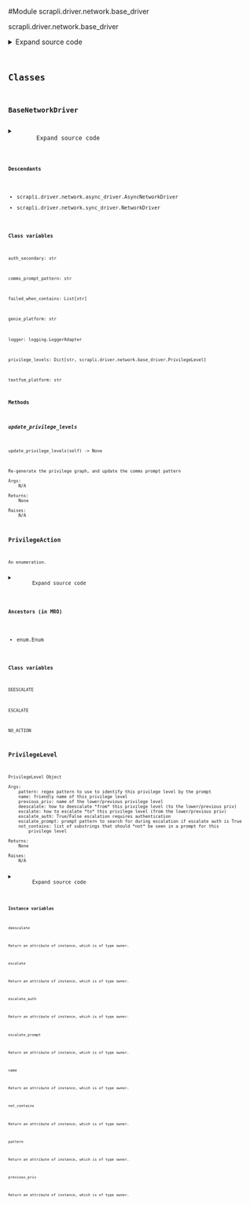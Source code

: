<link rel="preload stylesheet" as="style" href="https://cdnjs.cloudflare.com/ajax/libs/10up-sanitize.css/11.0.1/sanitize.min.css" integrity="sha256-PK9q560IAAa6WVRRh76LtCaI8pjTJ2z11v0miyNNjrs=" crossorigin>
<link rel="preload stylesheet" as="style" href="https://cdnjs.cloudflare.com/ajax/libs/10up-sanitize.css/11.0.1/typography.min.css" integrity="sha256-7l/o7C8jubJiy74VsKTidCy1yBkRtiUGbVkYBylBqUg=" crossorigin>
<link rel="stylesheet preload" as="style" href="https://cdnjs.cloudflare.com/ajax/libs/highlight.js/10.1.1/styles/github.min.css" crossorigin>
<script defer src="https://cdnjs.cloudflare.com/ajax/libs/highlight.js/10.1.1/highlight.min.js" integrity="sha256-Uv3H6lx7dJmRfRvH8TH6kJD1TSK1aFcwgx+mdg3epi8=" crossorigin></script>
<script>window.addEventListener('DOMContentLoaded', () => hljs.initHighlighting())</script>















#Module scrapli.driver.network.base_driver

scrapli.driver.network.base_driver

<details class="source">
    <summary>
        <span>Expand source code</span>
    </summary>
    <pre>
        <code class="python">
"""scrapli.driver.network.base_driver"""
import re
from collections import defaultdict
from datetime import datetime
from enum import Enum
from functools import lru_cache
from logging import LoggerAdapter
from typing import DefaultDict, Dict, List, Optional, Set, Tuple, Union

from scrapli.exceptions import ScrapliPrivilegeError, ScrapliTypeError
from scrapli.helper import user_warning
from scrapli.response import MultiResponse, Response


class PrivilegeLevel:
    __slots__ = (
        "pattern",
        "name",
        "previous_priv",
        "deescalate",
        "escalate",
        "escalate_auth",
        "escalate_prompt",
        "not_contains",
    )

    def __init__(
        self,
        pattern: str,
        name: str,
        previous_priv: str,
        deescalate: str,
        escalate: str,
        escalate_auth: bool,
        escalate_prompt: str,
        not_contains: Optional[List[str]] = None,
    ):
        """
        PrivilegeLevel Object

        Args:
            pattern: regex pattern to use to identify this privilege level by the prompt
            name: friendly name of this privilege level
            previous_priv: name of the lower/previous privilege level
            deescalate: how to deescalate *from* this privilege level (to the lower/previous priv)
            escalate: how to escalate *to* this privilege level (from the lower/previous priv)
            escalate_auth: True/False escalation requires authentication
            escalate_prompt: prompt pattern to search for during escalation if escalate auth is True
            not_contains: list of substrings that should *not* be seen in a prompt for this
                privilege level

        Returns:
            None

        Raises:
            N/A

        """
        self.pattern = pattern
        self.name = name
        self.previous_priv = previous_priv
        self.deescalate = deescalate
        self.escalate = escalate
        self.escalate_auth = escalate_auth
        self.escalate_prompt = escalate_prompt
        self.not_contains: List[str] = not_contains or []


DUMMY_PRIV_LEVEL = PrivilegeLevel("", "DUMMY", "", "", "", False, "")
PRIVS: Dict[str, PrivilegeLevel] = {}


class PrivilegeAction(Enum):
    NO_ACTION = "no action"
    ESCALATE = "escalate"
    DEESCALATE = "deescalate"


class BaseNetworkDriver:
    # BaseNetworkDriver Mixin vars for typing/linting purposes
    logger: LoggerAdapter
    auth_secondary: str
    failed_when_contains: List[str]
    textfsm_platform: str
    genie_platform: str
    privilege_levels: Dict[str, PrivilegeLevel]
    comms_prompt_pattern: str
    _current_priv_level = DUMMY_PRIV_LEVEL
    _priv_graph: DefaultDict[str, Set[str]]

    def _generate_comms_prompt_pattern(self) -> None:
        """
        Generate the `comms_prompt_pattern` from the currently assigned privilege levels

        Args:
            N/A

        Returns:
            None

        Raises:
            N/A

        """
        self.logger.debug("generating combined network comms prompt pattern")
        self.comms_prompt_pattern = r"|".join(
            rf"({priv_level_data.pattern})" for priv_level_data in self.privilege_levels.values()
        )

    @lru_cache()
    def _determine_current_priv(self, current_prompt: str) -> List[str]:
        """
        Determine current privilege level from prompt string

        Args:
            current_prompt: string of current prompt

        Returns:
            list: list of string names of matching privilege levels

        Raises:
            ScrapliPrivilegeError: if privilege level cannot be determined

        """
        matching_priv_levels = []
        for priv_level in self.privilege_levels.values():
            if priv_level.not_contains:
                # starting at 2021.07.30 the `not_contains` field was added to privilege levels
                # (defaulting to an empty tuple) -- this helps us to simplify the priv patterns
                # greatly, as well as have no reliance on look arounds which makes the "normal"
                # scrapli privilege levels more go friendly -- useful for scrapligo!
                if any(not_contains in current_prompt for not_contains in priv_level.not_contains):
                    continue

            search_result = re.search(
                pattern=priv_level.pattern, string=current_prompt, flags=re.M | re.I
            )
            if not search_result:
                continue

            matching_priv_levels.append(priv_level.name)
        if not matching_priv_levels:
            msg = f"could not determine privilege level from provided prompt: '{current_prompt}'"
            self.logger.critical(msg)
            raise ScrapliPrivilegeError(msg)

        self.logger.debug(f"determined current privilege level is one of '{matching_priv_levels}'")

        return matching_priv_levels

    def _build_priv_graph(self) -> None:
        """
        Build a graph of privilege levels

        `_priv_graph` is a "graph" of all privilege levels and how to acquire them from any given
        priv level. This is probably not very efficient but we should never have more than a
        handful of priv levels so this should never be a big issue.

        While at the moment priv levels are always... "linear" in that there is only ever one "up"
        and one "down" privilege from any given priv, we still have "forks" in the road -- for
        example, in IOSXR we can go from privilege exec to configuration or configuration exclusive.
        This method builds a graph that allows us to make intelligent decisions about how to get
        from where we are to where we want to be!

        Args:
            N/A

        Returns:
            None

        Raises:
            N/A

        """
        self._priv_graph = defaultdict(set)

        privilege_levels = self.privilege_levels.values()
        for privilege_level in privilege_levels:
            if privilege_level.previous_priv:
                self._priv_graph[privilege_level.name].add(privilege_level.previous_priv)
            else:
                self._priv_graph[privilege_level.name] = set()

        for higher_privilege_level, privilege_level_list in self._priv_graph.items():
            for privilege_level_name in privilege_level_list:
                self._priv_graph[privilege_level_name].add(higher_privilege_level)

    def _build_priv_change_map(
        self,
        starting_priv_name: str,
        destination_priv_name: str,
        priv_change_map: Optional[List[str]] = None,
    ) -> List[str]:
        """
        Generate a list of priv levels from starting priv to destination priv

        Args:
            starting_priv_name: name of starting priv
            destination_priv_name: name of destination priv
            priv_change_map: current priv_change_map; should only be passed when this function
                calls itself

        Returns:
            list: list of strings of priv names to get from starting to destination priv level

        Raises:
            N/A

        """
        if priv_change_map is None:
            priv_change_map = []

        priv_change_map = priv_change_map + [starting_priv_name]

        if starting_priv_name == destination_priv_name:
            return priv_change_map

        for privilege_name in self._priv_graph[starting_priv_name]:
            if privilege_name not in priv_change_map:
                updated_priv_change_map = self._build_priv_change_map(
                    starting_priv_name=privilege_name,
                    destination_priv_name=destination_priv_name,
                    priv_change_map=priv_change_map,
                )
                if updated_priv_change_map:
                    return updated_priv_change_map

        # shouldnt ever get to this i dont think... putting here to appease pylint and ignoring cov
        return []  # pragma: nocover

    def update_privilege_levels(self) -> None:
        """
        Re-generate the privilege graph, and update the comms prompt pattern

        Args:
            N/A

        Returns:
            None

        Raises:
            N/A

        """
        # build/update the priv graph
        self._build_priv_graph()

        # build/update the joined comms prompt pattern
        self._generate_comms_prompt_pattern()

        # ensure the channel has the updated prompt pattern so it knows how to match any newly
        # updated priv levels (such as registered configuration sessions)
        self.channel.comms_prompt_pattern = (  # type: ignore  # pylint: disable=E1101
            self.comms_prompt_pattern
        )

        # finally, clear the lru caches as patterns may have been updated
        self._determine_current_priv.cache_clear()

    def _validate_privilege_level_name(self, privilege_level_name: str) -> None:
        """
        Get privilege level name if provided privilege is valid

        Args:
            privilege_level_name: string name of desired privilege level

        Returns:
            None

        Raises:
            ScrapliPrivilegeError: if attempting to acquire an unknown priv

        """
        desired_privilege_level = self.privilege_levels.get(privilege_level_name)
        if desired_privilege_level is None:
            msg = (
                f"requested privilege level '{privilege_level_name}' not a valid privilege level of"
                f" '{self.__class__.__name__}'"
            )
            self.logger.critical(msg)
            raise ScrapliPrivilegeError(msg)

    def _pre_escalate(self, escalate_priv: PrivilegeLevel) -> None:
        """
        Handle pre "_escalate" tasks for consistency between sync/async versions

        Args:
            escalate_priv: privilege level to escalate to

        Returns:
            None

        Raises:
            N/A

        """
        if escalate_priv.escalate_auth is True and not self.auth_secondary:
            title = "Authentication Warning!"
            message = (
                "scrapli will try to escalate privilege without entering a password but may "
                "fail.\nSet an 'auth_secondary' password if your device requires a password to "
                "increase privilege, otherwise ignore this message."
            )
            user_warning(title=title, message=message)

    def _process_acquire_priv(
        self,
        destination_priv: str,
        current_prompt: str,
    ) -> Tuple[PrivilegeAction, PrivilegeLevel]:
        """
        Handle non channel "acquire_priv" tasks for consistency between sync/async versions

        Args:
            destination_priv: string name of desired privilege level
            current_prompt: string of the current prompt

        Returns:
            Tuple[PrivilegeAction, PrivilegeLevel]: enum set to appropriate value for no action,
                escalate or deescalate and privilege level object to pass to either escalate or
                deescalate method

        Raises:
            N/A

        """
        self.logger.info(f"attempting to acquire '{destination_priv}' privilege level")

        # decide if we are already at the desired priv, then we don't need to do any thing!
        current_priv_patterns = self._determine_current_priv(current_prompt=current_prompt)

        if self._current_priv_level.name in current_priv_patterns:
            current_priv = self.privilege_levels[self._current_priv_level.name]
        elif destination_priv in current_priv_patterns:
            current_priv = self.privilege_levels[destination_priv]
        else:
            # if multiple patterns match pick the zeroith... hopefully this never happens though...
            # and it *shouldn't* because right now the only way to have the same priv patterns is
            # to be *basically* the same privilege level -- i.e. configuration and configuration
            # exclusive for iosxr
            current_priv = self.privilege_levels[current_priv_patterns[0]]

        if current_priv.name == destination_priv:
            self.logger.debug(
                "determined current privilege level is target privilege level, no action needed"
            )
            self._current_priv_level = self.privilege_levels[destination_priv]
            return PrivilegeAction.NO_ACTION, self.privilege_levels[destination_priv]

        map_to_destination_priv = self._build_priv_change_map(
            starting_priv_name=current_priv.name, destination_priv_name=destination_priv
        )

        # at this point we basically dont *know* the privilege leve we are at (or we wont/cant after
        # we do an escalation or deescalation, so we reset to the dummy priv level
        self._current_priv_level = DUMMY_PRIV_LEVEL

        if self.privilege_levels[map_to_destination_priv[1]].previous_priv != current_priv.name:
            self.logger.debug("determined privilege deescalation necessary")
            return PrivilegeAction.DEESCALATE, current_priv

        self.logger.debug("determined privilege escalation necessary")
        return PrivilegeAction.ESCALATE, self.privilege_levels[map_to_destination_priv[1]]

    @property
    def _generic_driver_mode(self) -> bool:
        """
        Getter for `_generic_driver_mode` attribute

        Args:
            N/A

        Returns:
            bool: _generic_driver_mode value

        Raises:
            N/A

        """
        try:
            return self.__generic_driver_mode
        except AttributeError:
            return False

    @_generic_driver_mode.setter
    def _generic_driver_mode(self, value: bool) -> None:
        """
        Setter for `_generic_driver_mode` attribute

        Args:
            value: bool value for _generic_driver_mode

        Returns:
            None

        Raises:
            ScrapliTypeError: if value is not of type bool

        """
        self.logger.debug(f"setting '_generic_driver_mode' value to '{value}'")

        if not isinstance(value, bool):
            raise ScrapliTypeError

        if value is True:
            # if we are setting ingore priv level we reset current priv to the dummy priv so that
            # once (if) a user turns ignore priv back off we know we need to reset/reacquire priv
            # as the user coulda done pretty much anything and we could end up at who knows what
            # priv level
            self._current_priv_level = DUMMY_PRIV_LEVEL

        self.__generic_driver_mode = value

    def _update_response(self, response: Response) -> None:
        """
        Update response with network driver specific data

        This happens here as the underlying channel provides a response object but is unaware of any
        of the network/platform specific attributes that may need to get updated

        Args:
            response: response to update

        Returns:
            None

        Raises:
            N/A

        """
        response.textfsm_platform = self.textfsm_platform
        response.genie_platform = self.genie_platform

    @staticmethod
    def _pre_send_config(config: str) -> List[str]:
        """
        Handle pre "send_config" tasks for consistency between sync/async versions

        Args:
            config: string configuration to send to the device, supports sending multi-line strings

        Returns:
            list: list of config lines from provided "config" input

        Raises:
            ScrapliTypeError: if anything but a string is provided for `file`

        """
        if not isinstance(config, str):
            raise ScrapliTypeError(
                f"'send_config' expects a single string, got {type(config)}, "
                "to send a list of configs use the 'send_configs' method instead."
            )

        # in order to handle multi-line strings, we split lines
        split_config = config.splitlines()

        return split_config

    def _post_send_config(
        self,
        config: str,
        multi_response: MultiResponse,
    ) -> Response:
        """
        Handle post "send_config" tasks for consistency between sync/async versions

        Args:
            config: string configuration to send to the device, supports sending multi-line strings
            multi_response: multi_response object send_config got from calling self.send_configs;
                we need this to parse out the multi_response back into a single Response object

        Returns:
            Response: Unified response object

        Raises:
            N/A

        """
        # capture failed_when_contains and host from zeroith multi_response element (there should
        #  always be at least a zeroith element here!); getting host just lets us keep the mixin
        #  class a little cleaner without having to deal with sync vs async transport classes from
        #  a typing perspective
        failed_when_contains = multi_response[0].failed_when_contains
        host = multi_response[0].host

        # create a new unified response object
        response = Response(
            host=host,
            channel_input=config,
            failed_when_contains=failed_when_contains,
        )
        response.start_time = multi_response[0].start_time
        response.finish_time = datetime.now()
        response.elapsed_time = (response.finish_time - response.start_time).total_seconds()

        # join all the results together into a single final result
        response.result = "\n".join(response.result for response in multi_response)
        response.failed = False

        if any(r.failed for r in multi_response):
            response.failed = True
        self._update_response(response=response)

        return response

    def _pre_send_configs(
        self,
        configs: List[str],
        failed_when_contains: Optional[Union[str, List[str]]] = None,
        privilege_level: str = "",
    ) -> Tuple[str, Union[str, List[str]]]:
        """
        Handle pre "send_configs" tasks for consistency between sync/async versions

        Args:
            configs: list of strings to send to device in config mode
            failed_when_contains: string or list of strings indicating failure if found in response
            privilege_level: name of configuration privilege level/type to acquire; this is platform
                dependent, so check the device driver for specifics. Examples of privilege_name
                would be "configuration_exclusive" for IOSXRDriver, or "configuration_private" for
                JunosDriver. You can also pass in a name of a configuration session such as
                "my-config-session" if you have registered a session using the
                "register_config_session" method of the EOSDriver or NXOSDriver.

        Returns:
            Tuple[str, Union[str, List[str]]]: string of resolved privilege level name, and failed
                when contains which may be a string or list of strings

        Raises:
            ScrapliTypeError: if configs is anything but a list
            ScrapliPrivilegeError: if connection is in 'generic_driver_mode' -- this should be a
                non-standard use case so there is no reason to complicate the config(s) methods
                with supporting generic driver mode (plus if there was config modes in generic
                driver mode that wouldn't be very generic driver like, would it!)

        """
        if not isinstance(configs, list):
            raise ScrapliTypeError(
                f"'send_configs' expects a list of strings, got {type(configs)}, "
                "to send a single configuration line/string use the 'send_config' method instead."
            )

        if self._generic_driver_mode is True:
            raise ScrapliPrivilegeError(
                "connection is in 'generic_driver_mode', send config(s|s_from_file) is disabled"
            )

        if failed_when_contains is None:
            final_failed_when_contains = self.failed_when_contains
        elif isinstance(failed_when_contains, str):
            final_failed_when_contains = [failed_when_contains]
        else:
            final_failed_when_contains = failed_when_contains

        if privilege_level:
            self._validate_privilege_level_name(privilege_level_name=privilege_level)
            resolved_privilege_level = privilege_level
        else:
            resolved_privilege_level = "configuration"

        return resolved_privilege_level, final_failed_when_contains

    def _post_send_configs(self, responses: MultiResponse) -> MultiResponse:
        """
        Handle post "send_configs" tasks for consistency between sync/async versions

        Args:
            responses: multi_response object to update

        Returns:
            MultiResponse: Unified response object

        Raises:
            N/A

        """
        for response in responses:
            self._update_response(response=response)

        return responses
        </code>
    </pre>
</details>




## Classes

### BaseNetworkDriver



<details class="source">
    <summary>
        <span>Expand source code</span>
    </summary>
    <pre>
        <code class="python">
class BaseNetworkDriver:
    # BaseNetworkDriver Mixin vars for typing/linting purposes
    logger: LoggerAdapter
    auth_secondary: str
    failed_when_contains: List[str]
    textfsm_platform: str
    genie_platform: str
    privilege_levels: Dict[str, PrivilegeLevel]
    comms_prompt_pattern: str
    _current_priv_level = DUMMY_PRIV_LEVEL
    _priv_graph: DefaultDict[str, Set[str]]

    def _generate_comms_prompt_pattern(self) -> None:
        """
        Generate the `comms_prompt_pattern` from the currently assigned privilege levels

        Args:
            N/A

        Returns:
            None

        Raises:
            N/A

        """
        self.logger.debug("generating combined network comms prompt pattern")
        self.comms_prompt_pattern = r"|".join(
            rf"({priv_level_data.pattern})" for priv_level_data in self.privilege_levels.values()
        )

    @lru_cache()
    def _determine_current_priv(self, current_prompt: str) -> List[str]:
        """
        Determine current privilege level from prompt string

        Args:
            current_prompt: string of current prompt

        Returns:
            list: list of string names of matching privilege levels

        Raises:
            ScrapliPrivilegeError: if privilege level cannot be determined

        """
        matching_priv_levels = []
        for priv_level in self.privilege_levels.values():
            if priv_level.not_contains:
                # starting at 2021.07.30 the `not_contains` field was added to privilege levels
                # (defaulting to an empty tuple) -- this helps us to simplify the priv patterns
                # greatly, as well as have no reliance on look arounds which makes the "normal"
                # scrapli privilege levels more go friendly -- useful for scrapligo!
                if any(not_contains in current_prompt for not_contains in priv_level.not_contains):
                    continue

            search_result = re.search(
                pattern=priv_level.pattern, string=current_prompt, flags=re.M | re.I
            )
            if not search_result:
                continue

            matching_priv_levels.append(priv_level.name)
        if not matching_priv_levels:
            msg = f"could not determine privilege level from provided prompt: '{current_prompt}'"
            self.logger.critical(msg)
            raise ScrapliPrivilegeError(msg)

        self.logger.debug(f"determined current privilege level is one of '{matching_priv_levels}'")

        return matching_priv_levels

    def _build_priv_graph(self) -> None:
        """
        Build a graph of privilege levels

        `_priv_graph` is a "graph" of all privilege levels and how to acquire them from any given
        priv level. This is probably not very efficient but we should never have more than a
        handful of priv levels so this should never be a big issue.

        While at the moment priv levels are always... "linear" in that there is only ever one "up"
        and one "down" privilege from any given priv, we still have "forks" in the road -- for
        example, in IOSXR we can go from privilege exec to configuration or configuration exclusive.
        This method builds a graph that allows us to make intelligent decisions about how to get
        from where we are to where we want to be!

        Args:
            N/A

        Returns:
            None

        Raises:
            N/A

        """
        self._priv_graph = defaultdict(set)

        privilege_levels = self.privilege_levels.values()
        for privilege_level in privilege_levels:
            if privilege_level.previous_priv:
                self._priv_graph[privilege_level.name].add(privilege_level.previous_priv)
            else:
                self._priv_graph[privilege_level.name] = set()

        for higher_privilege_level, privilege_level_list in self._priv_graph.items():
            for privilege_level_name in privilege_level_list:
                self._priv_graph[privilege_level_name].add(higher_privilege_level)

    def _build_priv_change_map(
        self,
        starting_priv_name: str,
        destination_priv_name: str,
        priv_change_map: Optional[List[str]] = None,
    ) -> List[str]:
        """
        Generate a list of priv levels from starting priv to destination priv

        Args:
            starting_priv_name: name of starting priv
            destination_priv_name: name of destination priv
            priv_change_map: current priv_change_map; should only be passed when this function
                calls itself

        Returns:
            list: list of strings of priv names to get from starting to destination priv level

        Raises:
            N/A

        """
        if priv_change_map is None:
            priv_change_map = []

        priv_change_map = priv_change_map + [starting_priv_name]

        if starting_priv_name == destination_priv_name:
            return priv_change_map

        for privilege_name in self._priv_graph[starting_priv_name]:
            if privilege_name not in priv_change_map:
                updated_priv_change_map = self._build_priv_change_map(
                    starting_priv_name=privilege_name,
                    destination_priv_name=destination_priv_name,
                    priv_change_map=priv_change_map,
                )
                if updated_priv_change_map:
                    return updated_priv_change_map

        # shouldnt ever get to this i dont think... putting here to appease pylint and ignoring cov
        return []  # pragma: nocover

    def update_privilege_levels(self) -> None:
        """
        Re-generate the privilege graph, and update the comms prompt pattern

        Args:
            N/A

        Returns:
            None

        Raises:
            N/A

        """
        # build/update the priv graph
        self._build_priv_graph()

        # build/update the joined comms prompt pattern
        self._generate_comms_prompt_pattern()

        # ensure the channel has the updated prompt pattern so it knows how to match any newly
        # updated priv levels (such as registered configuration sessions)
        self.channel.comms_prompt_pattern = (  # type: ignore  # pylint: disable=E1101
            self.comms_prompt_pattern
        )

        # finally, clear the lru caches as patterns may have been updated
        self._determine_current_priv.cache_clear()

    def _validate_privilege_level_name(self, privilege_level_name: str) -> None:
        """
        Get privilege level name if provided privilege is valid

        Args:
            privilege_level_name: string name of desired privilege level

        Returns:
            None

        Raises:
            ScrapliPrivilegeError: if attempting to acquire an unknown priv

        """
        desired_privilege_level = self.privilege_levels.get(privilege_level_name)
        if desired_privilege_level is None:
            msg = (
                f"requested privilege level '{privilege_level_name}' not a valid privilege level of"
                f" '{self.__class__.__name__}'"
            )
            self.logger.critical(msg)
            raise ScrapliPrivilegeError(msg)

    def _pre_escalate(self, escalate_priv: PrivilegeLevel) -> None:
        """
        Handle pre "_escalate" tasks for consistency between sync/async versions

        Args:
            escalate_priv: privilege level to escalate to

        Returns:
            None

        Raises:
            N/A

        """
        if escalate_priv.escalate_auth is True and not self.auth_secondary:
            title = "Authentication Warning!"
            message = (
                "scrapli will try to escalate privilege without entering a password but may "
                "fail.\nSet an 'auth_secondary' password if your device requires a password to "
                "increase privilege, otherwise ignore this message."
            )
            user_warning(title=title, message=message)

    def _process_acquire_priv(
        self,
        destination_priv: str,
        current_prompt: str,
    ) -> Tuple[PrivilegeAction, PrivilegeLevel]:
        """
        Handle non channel "acquire_priv" tasks for consistency between sync/async versions

        Args:
            destination_priv: string name of desired privilege level
            current_prompt: string of the current prompt

        Returns:
            Tuple[PrivilegeAction, PrivilegeLevel]: enum set to appropriate value for no action,
                escalate or deescalate and privilege level object to pass to either escalate or
                deescalate method

        Raises:
            N/A

        """
        self.logger.info(f"attempting to acquire '{destination_priv}' privilege level")

        # decide if we are already at the desired priv, then we don't need to do any thing!
        current_priv_patterns = self._determine_current_priv(current_prompt=current_prompt)

        if self._current_priv_level.name in current_priv_patterns:
            current_priv = self.privilege_levels[self._current_priv_level.name]
        elif destination_priv in current_priv_patterns:
            current_priv = self.privilege_levels[destination_priv]
        else:
            # if multiple patterns match pick the zeroith... hopefully this never happens though...
            # and it *shouldn't* because right now the only way to have the same priv patterns is
            # to be *basically* the same privilege level -- i.e. configuration and configuration
            # exclusive for iosxr
            current_priv = self.privilege_levels[current_priv_patterns[0]]

        if current_priv.name == destination_priv:
            self.logger.debug(
                "determined current privilege level is target privilege level, no action needed"
            )
            self._current_priv_level = self.privilege_levels[destination_priv]
            return PrivilegeAction.NO_ACTION, self.privilege_levels[destination_priv]

        map_to_destination_priv = self._build_priv_change_map(
            starting_priv_name=current_priv.name, destination_priv_name=destination_priv
        )

        # at this point we basically dont *know* the privilege leve we are at (or we wont/cant after
        # we do an escalation or deescalation, so we reset to the dummy priv level
        self._current_priv_level = DUMMY_PRIV_LEVEL

        if self.privilege_levels[map_to_destination_priv[1]].previous_priv != current_priv.name:
            self.logger.debug("determined privilege deescalation necessary")
            return PrivilegeAction.DEESCALATE, current_priv

        self.logger.debug("determined privilege escalation necessary")
        return PrivilegeAction.ESCALATE, self.privilege_levels[map_to_destination_priv[1]]

    @property
    def _generic_driver_mode(self) -> bool:
        """
        Getter for `_generic_driver_mode` attribute

        Args:
            N/A

        Returns:
            bool: _generic_driver_mode value

        Raises:
            N/A

        """
        try:
            return self.__generic_driver_mode
        except AttributeError:
            return False

    @_generic_driver_mode.setter
    def _generic_driver_mode(self, value: bool) -> None:
        """
        Setter for `_generic_driver_mode` attribute

        Args:
            value: bool value for _generic_driver_mode

        Returns:
            None

        Raises:
            ScrapliTypeError: if value is not of type bool

        """
        self.logger.debug(f"setting '_generic_driver_mode' value to '{value}'")

        if not isinstance(value, bool):
            raise ScrapliTypeError

        if value is True:
            # if we are setting ingore priv level we reset current priv to the dummy priv so that
            # once (if) a user turns ignore priv back off we know we need to reset/reacquire priv
            # as the user coulda done pretty much anything and we could end up at who knows what
            # priv level
            self._current_priv_level = DUMMY_PRIV_LEVEL

        self.__generic_driver_mode = value

    def _update_response(self, response: Response) -> None:
        """
        Update response with network driver specific data

        This happens here as the underlying channel provides a response object but is unaware of any
        of the network/platform specific attributes that may need to get updated

        Args:
            response: response to update

        Returns:
            None

        Raises:
            N/A

        """
        response.textfsm_platform = self.textfsm_platform
        response.genie_platform = self.genie_platform

    @staticmethod
    def _pre_send_config(config: str) -> List[str]:
        """
        Handle pre "send_config" tasks for consistency between sync/async versions

        Args:
            config: string configuration to send to the device, supports sending multi-line strings

        Returns:
            list: list of config lines from provided "config" input

        Raises:
            ScrapliTypeError: if anything but a string is provided for `file`

        """
        if not isinstance(config, str):
            raise ScrapliTypeError(
                f"'send_config' expects a single string, got {type(config)}, "
                "to send a list of configs use the 'send_configs' method instead."
            )

        # in order to handle multi-line strings, we split lines
        split_config = config.splitlines()

        return split_config

    def _post_send_config(
        self,
        config: str,
        multi_response: MultiResponse,
    ) -> Response:
        """
        Handle post "send_config" tasks for consistency between sync/async versions

        Args:
            config: string configuration to send to the device, supports sending multi-line strings
            multi_response: multi_response object send_config got from calling self.send_configs;
                we need this to parse out the multi_response back into a single Response object

        Returns:
            Response: Unified response object

        Raises:
            N/A

        """
        # capture failed_when_contains and host from zeroith multi_response element (there should
        #  always be at least a zeroith element here!); getting host just lets us keep the mixin
        #  class a little cleaner without having to deal with sync vs async transport classes from
        #  a typing perspective
        failed_when_contains = multi_response[0].failed_when_contains
        host = multi_response[0].host

        # create a new unified response object
        response = Response(
            host=host,
            channel_input=config,
            failed_when_contains=failed_when_contains,
        )
        response.start_time = multi_response[0].start_time
        response.finish_time = datetime.now()
        response.elapsed_time = (response.finish_time - response.start_time).total_seconds()

        # join all the results together into a single final result
        response.result = "\n".join(response.result for response in multi_response)
        response.failed = False

        if any(r.failed for r in multi_response):
            response.failed = True
        self._update_response(response=response)

        return response

    def _pre_send_configs(
        self,
        configs: List[str],
        failed_when_contains: Optional[Union[str, List[str]]] = None,
        privilege_level: str = "",
    ) -> Tuple[str, Union[str, List[str]]]:
        """
        Handle pre "send_configs" tasks for consistency between sync/async versions

        Args:
            configs: list of strings to send to device in config mode
            failed_when_contains: string or list of strings indicating failure if found in response
            privilege_level: name of configuration privilege level/type to acquire; this is platform
                dependent, so check the device driver for specifics. Examples of privilege_name
                would be "configuration_exclusive" for IOSXRDriver, or "configuration_private" for
                JunosDriver. You can also pass in a name of a configuration session such as
                "my-config-session" if you have registered a session using the
                "register_config_session" method of the EOSDriver or NXOSDriver.

        Returns:
            Tuple[str, Union[str, List[str]]]: string of resolved privilege level name, and failed
                when contains which may be a string or list of strings

        Raises:
            ScrapliTypeError: if configs is anything but a list
            ScrapliPrivilegeError: if connection is in 'generic_driver_mode' -- this should be a
                non-standard use case so there is no reason to complicate the config(s) methods
                with supporting generic driver mode (plus if there was config modes in generic
                driver mode that wouldn't be very generic driver like, would it!)

        """
        if not isinstance(configs, list):
            raise ScrapliTypeError(
                f"'send_configs' expects a list of strings, got {type(configs)}, "
                "to send a single configuration line/string use the 'send_config' method instead."
            )

        if self._generic_driver_mode is True:
            raise ScrapliPrivilegeError(
                "connection is in 'generic_driver_mode', send config(s|s_from_file) is disabled"
            )

        if failed_when_contains is None:
            final_failed_when_contains = self.failed_when_contains
        elif isinstance(failed_when_contains, str):
            final_failed_when_contains = [failed_when_contains]
        else:
            final_failed_when_contains = failed_when_contains

        if privilege_level:
            self._validate_privilege_level_name(privilege_level_name=privilege_level)
            resolved_privilege_level = privilege_level
        else:
            resolved_privilege_level = "configuration"

        return resolved_privilege_level, final_failed_when_contains

    def _post_send_configs(self, responses: MultiResponse) -> MultiResponse:
        """
        Handle post "send_configs" tasks for consistency between sync/async versions

        Args:
            responses: multi_response object to update

        Returns:
            MultiResponse: Unified response object

        Raises:
            N/A

        """
        for response in responses:
            self._update_response(response=response)

        return responses
        </code>
    </pre>
</details>


#### Descendants
- scrapli.driver.network.async_driver.AsyncNetworkDriver
- scrapli.driver.network.sync_driver.NetworkDriver
#### Class variables

    
`auth_secondary: str`




    
`comms_prompt_pattern: str`




    
`failed_when_contains: List[str]`




    
`genie_platform: str`




    
`logger: logging.LoggerAdapter`




    
`privilege_levels: Dict[str, scrapli.driver.network.base_driver.PrivilegeLevel]`




    
`textfsm_platform: str`



#### Methods

    

##### update_privilege_levels
`update_privilege_levels(self) ‑> None`

```text
Re-generate the privilege graph, and update the comms prompt pattern

Args:
    N/A

Returns:
    None

Raises:
    N/A
```





### PrivilegeAction


```text
An enumeration.
```

<details class="source">
    <summary>
        <span>Expand source code</span>
    </summary>
    <pre>
        <code class="python">
class PrivilegeAction(Enum):
    NO_ACTION = "no action"
    ESCALATE = "escalate"
    DEESCALATE = "deescalate"
        </code>
    </pre>
</details>


#### Ancestors (in MRO)
- enum.Enum
#### Class variables

    
`DEESCALATE`




    
`ESCALATE`




    
`NO_ACTION`






### PrivilegeLevel


```text
PrivilegeLevel Object

Args:
    pattern: regex pattern to use to identify this privilege level by the prompt
    name: friendly name of this privilege level
    previous_priv: name of the lower/previous privilege level
    deescalate: how to deescalate *from* this privilege level (to the lower/previous priv)
    escalate: how to escalate *to* this privilege level (from the lower/previous priv)
    escalate_auth: True/False escalation requires authentication
    escalate_prompt: prompt pattern to search for during escalation if escalate auth is True
    not_contains: list of substrings that should *not* be seen in a prompt for this
        privilege level

Returns:
    None

Raises:
    N/A
```

<details class="source">
    <summary>
        <span>Expand source code</span>
    </summary>
    <pre>
        <code class="python">
class PrivilegeLevel:
    __slots__ = (
        "pattern",
        "name",
        "previous_priv",
        "deescalate",
        "escalate",
        "escalate_auth",
        "escalate_prompt",
        "not_contains",
    )

    def __init__(
        self,
        pattern: str,
        name: str,
        previous_priv: str,
        deescalate: str,
        escalate: str,
        escalate_auth: bool,
        escalate_prompt: str,
        not_contains: Optional[List[str]] = None,
    ):
        """
        PrivilegeLevel Object

        Args:
            pattern: regex pattern to use to identify this privilege level by the prompt
            name: friendly name of this privilege level
            previous_priv: name of the lower/previous privilege level
            deescalate: how to deescalate *from* this privilege level (to the lower/previous priv)
            escalate: how to escalate *to* this privilege level (from the lower/previous priv)
            escalate_auth: True/False escalation requires authentication
            escalate_prompt: prompt pattern to search for during escalation if escalate auth is True
            not_contains: list of substrings that should *not* be seen in a prompt for this
                privilege level

        Returns:
            None

        Raises:
            N/A

        """
        self.pattern = pattern
        self.name = name
        self.previous_priv = previous_priv
        self.deescalate = deescalate
        self.escalate = escalate
        self.escalate_auth = escalate_auth
        self.escalate_prompt = escalate_prompt
        self.not_contains: List[str] = not_contains or []
        </code>
    </pre>
</details>


#### Instance variables

    
`deescalate`

```text
Return an attribute of instance, which is of type owner.
```



    
`escalate`

```text
Return an attribute of instance, which is of type owner.
```



    
`escalate_auth`

```text
Return an attribute of instance, which is of type owner.
```



    
`escalate_prompt`

```text
Return an attribute of instance, which is of type owner.
```



    
`name`

```text
Return an attribute of instance, which is of type owner.
```



    
`not_contains`

```text
Return an attribute of instance, which is of type owner.
```



    
`pattern`

```text
Return an attribute of instance, which is of type owner.
```



    
`previous_priv`

```text
Return an attribute of instance, which is of type owner.
```